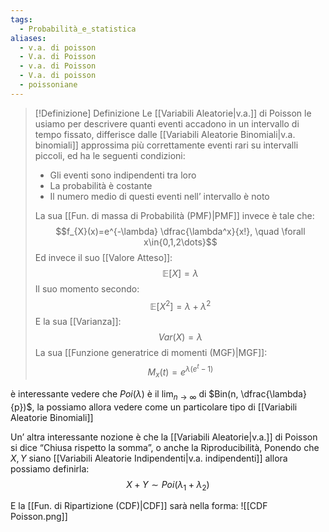 ```yaml
---
tags:
  - Probabilità_e_statistica
aliases:
  - v.a. di poisson
  - V.a. di Poisson
  - v.a. di Poisson
  - V.a. di poisson
  - poissoniane
---
```



>[!Definizione]  Definizione
>Le [[Variabili Aleatorie|v.a.]] di Poisson le usiamo per descrivere quanti eventi accadono in un intervallo di tempo fissato, differisce dalle [[Variabili Aleatorie Binomiali|v.a. binomiali]] approssima più correttamente eventi rari su intervalli piccoli, ed ha le seguenti condizioni:
>- Gli eventi sono indipendenti tra loro
>- La probabilità è costante
>- Il numero medio di questi eventi nell’ intervallo è noto
>
>La sua [[Fun. di massa di Probabilità (PMF)|PMF]] invece è tale che:
>$$f_{X}(x)=e^{-\lambda} \dfrac{\lambda^x}{x!}, \quad \forall x\in{0,1,2\dots}$$
>Ed invece il suo [[Valore Atteso]]:
>$$\mathbb{E}[X]=\lambda$$
>Il suo momento secondo:
>$$\mathbb{E}[X^2]=\lambda+\lambda^2$$
>E la sua [[Varianza]]:
>$$Var(X)=\lambda$$
>La sua [[Funzione generatrice di momenti (MGF)|MGF]]:
>$$M_{x}(t)=e^{\lambda(e^t-1)}$$


è interessante vedere che $Poi(\lambda)$ è il $\lim_{ n \to \infty }$ di $Bin(n, \dfrac{\lambda}{p})$, la possiamo allora vedere come un particolare tipo di [[Variabili Aleatorie Binomiali]]

Un’ altra interessante nozione è che la [[Variabili Aleatorie|v.a.]] di Poisson si dice “Chiusa rispetto la somma”, o anche la Riproducibilità, Ponendo che $X,Y$ siano [[Variabili Aleatorie Indipendenti|v.a. indipendenti]] allora possiamo definirla:
$$X+Y\sim Poi(\lambda_{1}+\lambda_{2})$$

E la [[Fun. di Ripartizione (CDF)|CDF]] sarà nella forma:
![[CDF Poisson.png]]